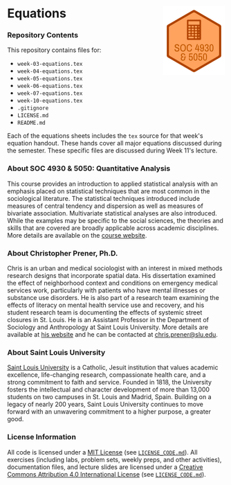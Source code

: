 Equations <img src="https://raw.githubusercontent.com/slu-soc5050/Core-Documents/sources/soc5050LogoSm_v2.png" align="right" />
===========================================================

### Repository Contents
This repository contains files for:
  - `week-03-equations.tex`
  - `week-04-equations.tex`
  - `week-05-equations.tex`
  - `week-06-equations.tex`
  - `week-07-equations.tex`
  - `week-10-equations.tex`
  - `.gitignore`
  - `LICENSE.md`
  - `README.md`

Each of the equations sheets includes the `tex` source for that week's equation handout. These hands cover all major equations discussed during the semester. These specific files are discussed during Week 11's lecture.

### About SOC 4930 & 5050: Quantitative Analysis
This course provides an introduction to applied statistical analysis with an emphasis placed on statistical techniques that are most common in the sociological literature. The statistical techniques introduced include measures of central tendency and dispersion as well as measures of bivariate association. Multivariate statistical analyses are also introduced. While the examples may be specific to the social sciences, the theories and skills that are covered are broadly applicable across academic disciplines. More details are available on the [course website](https://slu-soc5050.github.io).

### About Christopher Prener, Ph.D.
Chris is an urban and medical sociologist with an interest in mixed methods research designs that incorporate spatial data. His dissertation examined the effect of neighborhood context and conditions on emergency medical services work, particularly with patients who have mental illnesses or substance use disorders. He is also part of a research team examining the effects of literacy on mental health service use and recovery, and his student research team is documenting the effects of systemic street closures in St. Louis. He is an Assistant Professor in the Department of Sociology and Anthropology at Saint Louis University. More details are available at [his website](https://chris-prener.github.io) and he can be contacted at [chris.prener@slu.edu](mailto:chris.prener@slu.edu).

### About Saint Louis University
[Saint Louis University](http://wwww.slu.edu) is a Catholic, Jesuit institution that values academic excellence, life-changing research, compassionate health care, and a strong commitment to faith and service. Founded in 1818, the University fosters the intellectual and character development of more than 13,000 students on two campuses in St. Louis and Madrid, Spain. Building on a legacy of nearly 200 years, Saint Louis University continues to move forward with an unwavering commitment to a higher purpose, a greater good.

### License Information
All code is licensed under a [MIT License](https://opensource.org/licenses/mit-license.php) (see [`LICENSE_CODE.md`](https://github.com/slu-soc5050/Week-01/blob/master/LICENSE_CODE.md)). All exercises (including labs, problem sets, weekly preps, and other activities), documentation files, and lecture slides are licensed under a [Creative Commons Attribution 4.0 International License](https://creativecommons.org/licenses/by/4.0/) (see [`LICENSE_CODE.md`](https://github.com/slu-soc5050/Week-01/blob/master/LICENSE_TEXT.md)).
